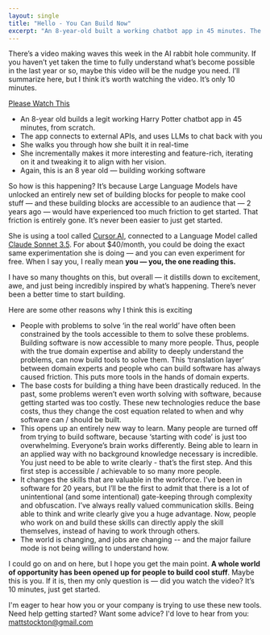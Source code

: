 ```yaml
---
layout: single
title: "Hello - You Can Build Now"
excerpt: "An 8-year-old built a working chatbot app in 45 minutes. The barriers to building with AI are gone — if you can write clearly, you can create software. The only real challenge left is getting started. Watch the video, try it yourself, and see what’s possible."
---
```


There’s a video making waves this week in the AI rabbit hole community. If you haven’t yet taken the time to fully understand what’s become possible in the last year or so, maybe this video will be the nudge you need. I’ll summarize here, but I think it’s worth watching the video. It’s only 10 minutes.

[Please Watch This](https://x.com/rickyrobinett/status/1825581674870055189)

- An 8-year old builds a legit working Harry Potter chatbot app in 45 minutes, from scratch.
- The app connects to external APIs, and uses LLMs to chat back with you
- She walks you through how she built it in real-time
- She incrementally makes it more interesting and feature-rich, iterating on it and tweaking it to align with her vision.
- Again, this is an 8 year old — building working software

So how is this happening? It’s because Large Language Models have unlocked an entirely new set of building blocks for people to make cool stuff — and these building blocks are accessible to an audience that — 2 years ago — would have experienced too much friction to get started. That friction is entirely gone. It’s never been easier to just get started.

She is using a tool called [Cursor.AI](https://www.cursor.com/), connected to a Language Model called [Claude Sonnet 3.5](https://www.anthropic.com/news/claude-3-5-sonnet). For about $40/month, you could be doing the exact same experimentation she is doing — and you can even experiment for free. When I say you, I really mean **you — you, the one reading this.**

I have so many thoughts on this, but overall — it distills down to excitement, awe, and just being incredibly inspired by what’s happening. There’s never been a better time to start building. 

Here are some other reasons why I think this is exciting

- People with problems to solve ‘in the real world’ have often been constrained by the tools accessible to them to solve these problems. Building software is now accessible to many more people. Thus, people with the true domain expertise and ability to deeply understand the problems, can now build tools to solve them. This ‘translation layer’ between domain experts and people who can build software has always caused friction. This puts more tools in the hands of domain experts.
- The base costs for building a thing have been drastically reduced. In the past, some problems weren’t even worth solving with software, because getting started was too costly. These new technologies reduce the base costs, thus they change the cost equation related to when and why software can / should be built.
- This opens up an entirely new way to learn. Many people are turned off from trying to build software, because ‘starting with code’ is just too overwhelming. Everyone’s brain works differently. Being able to learn in an applied way with no background knowledge necessary is incredible. You just need to be able to write clearly - that’s the first step. And this first step is accessible / achievable to so many more people.
- It changes the skills that are valuable in the workforce. I’ve been in software for 20 years, but I’ll be the first to admit that there is a lot of unintentional (and some intentional) gate-keeping through complexity and obfuscation. I’ve always really valued communication skills. Being able to think and write clearly give you a huge advantage. Now, people who work on and build these skills can directly apply the skill themselves, instead of having to work through others.
- The world is changing, and jobs are changing -- and the major failure mode is not being willing to understand how. 

I could go on and on here, but I hope you get the main point. **A whole world of opportunity has been opened up for people to build cool stuff**. Maybe this is you. If it is, then my only question is — did you watch the video? It’s 10 minutes, just get started.

I'm eager to hear how you or your company is trying to use these new tools. Need help getting started? Want some advice? I'd love to hear from you: mattstockton@gmail.com